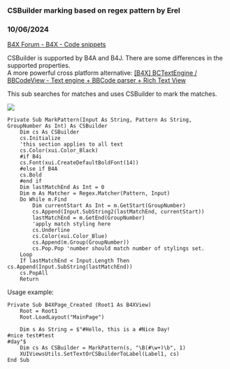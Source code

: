 ###  CSBuilder marking based on regex pattern by Erel
### 10/06/2024
[B4X Forum - B4X - Code snippets](https://www.b4x.com/android/forum/threads/83002/)

CSBuilder is supported by B4A and B4J. There are some differences in the supported properties.  
A more powerful cross platform alternative: [[B4X] BCTextEngine / BBCodeView - Text engine + BBCode parser + Rich Text View](https://www.b4x.com/android/forum/threads/106207/#content)  
  
This sub searches for matches and uses CSBuilder to mark the matches.  
  
![](https://www.b4x.com/android/forum/attachments/157518)  
  

```B4X
Private Sub MarkPattern(Input As String, Pattern As String, GroupNumber As Int) As CSBuilder  
    Dim cs As CSBuilder  
    cs.Initialize  
    'this section applies to all text  
    cs.Color(xui.Color_Black)  
    #if B4i  
    cs.Font(xui.CreateDefaultBoldFont(14))  
    #else if B4A  
    cs.Bold  
    #end if  
    Dim lastMatchEnd As Int = 0  
    Dim m As Matcher = Regex.Matcher(Pattern, Input)  
    Do While m.Find  
        Dim currentStart As Int = m.GetStart(GroupNumber)  
        cs.Append(Input.SubString2(lastMatchEnd, currentStart))  
        lastMatchEnd = m.GetEnd(GroupNumber)  
        'apply match styling here  
        cs.Underline  
        cs.Color(xui.Color_Blue)  
        cs.Append(m.Group(GroupNumber))  
        cs.Pop.Pop 'number should match number of stylings set.  
    Loop  
    If lastMatchEnd < Input.Length Then cs.Append(Input.SubString(lastMatchEnd))  
    cs.PopAll  
    Return
```

  
  
Usage example:  

```B4X
Private Sub B4XPage_Created (Root1 As B4XView)  
    Root = Root1  
    Root.LoadLayout("MainPage")  
     
    Dim s As String = $"#Hello, this is a #Nice Day!  
#nice test#test  
#day"$  
    Dim cs As CSBuilder = MarkPattern(s, "\B(#\w+)\b", 1)  
    XUIViewsUtils.SetTextOrCSBuilderToLabel(Label1, cs)  
End Sub
```